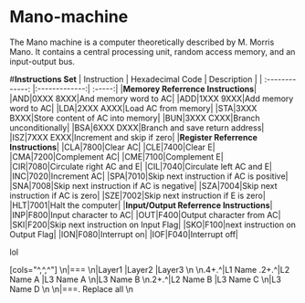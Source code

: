 # Mano-machine
The Mano machine is a computer theoretically described by M. Morris Mano. It contains a central processing unit, random access memory, and an input-output bus.

#**Instructions Set** 
| Instruction        |  Hexadecimal Code | Description  |
| :-------------: |:-------------:| :-----:|
|**Memorey Referrence Instructions**|
|AND|0XXX 8XXX|And memory word to AC|
|ADD|1XXX 9XXX|Add memory word to AC|
|LDA|2XXX AXXX|Load AC from memory|
|STA|3XXX BXXX|Store content of AC into memory|
|BUN|3XXX CXXX|Branch unconditionally|
|BSA|6XXX DXXX|Branch and save return address|
|ISZ|7XXX EXXX|Increment and skip if zero|
|**Register Referrence Instructions**|
|CLA|7800|Clear AC|
|CLE|7400|Clear E|
|CMA|7200|Complement AC|
|CME|7100|Complement E|
|CIR|7080|Circulate right AC and E|
|CIL|7040|Circulate left AC and E|
|INC|7020|Increment AC|
|SPA|7010|Skip next instruction if AC is positive|
|SNA|7008|Skip next instruction if AC is negative|
|SZA|7004|Skip next instruction if AC is zero|
|SZE|7002|Skip next instruction if E is zero|
|HLT|7001|Halt the computer|
|**Input/Output Referrence Instructions**|
|INP|F800|Input character to AC|
|OUT|F400|Output character from AC|
|SKI|F200|Skip next instruction on Input Flag|
|SKO|F100|next instruction on Output Flag|
|ION|F080|Interrupt on|
|IOF|F040|Interrupt off|

lol

[cols="^,^,^"] \n|=== \n|Layer1 |Layer2 |Layer3 \n \n.4+.^|L1 Name .2+.^|L2 Name A |L3 Name A \n|L3 Name B \n.2+.^|L2 Name B |L3 Name C \n|L3 Name D \n \n|===. Replace all \n
